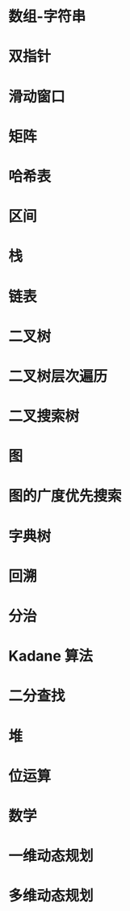# 数组-字符串

# 双指针

# 滑动窗口

# 矩阵

# 哈希表

# 区间

# 栈

# 链表

# 二叉树

# 二叉树层次遍历

# 二叉搜索树

# 图

# 图的广度优先搜索

# 字典树

# 回溯

# 分治

# Kadane 算法

# 二分查找

# 堆

# 位运算

# 数学

# 一维动态规划

# 多维动态规划
